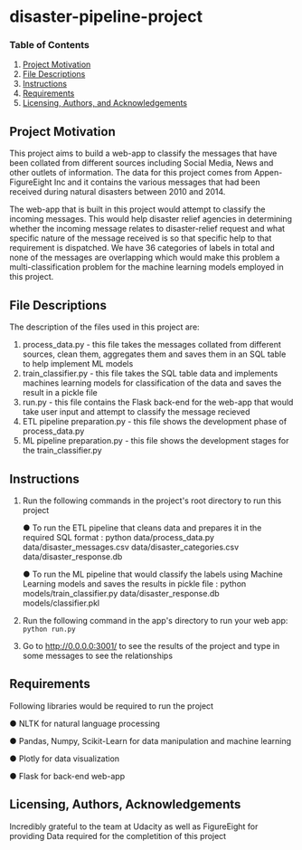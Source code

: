 # disaster-pipeline-project

### Table of Contents


1. [Project Motivation](#motivation)
2. [File Descriptions](#files)
3. [Instructions](#instructions)
4. [Requirements](#requirements)
5. [Licensing, Authors, and Acknowledgements](#licensing)


## Project Motivation<a name="motivation"></a>

This project aims to build a web-app to classify the messages that have been collated from different sources including Social Media, News and other outlets of information. The data for this project comes from Appen-FigureEight Inc and it contains the various messages that had been received during natural disasters between 2010 and 2014. 

The web-app that is built in this project would attempt to classify the incoming messages. This would help disaster relief agencies in determining whether the incoming message relates to disaster-relief request and what specific nature of the message received is so that specific help to that requirement is dispatched. We have 36 categories of labels in total and none of the messages are overlapping which would make this problem a multi-classification problem for the machine learning models employed in this project.



## File Descriptions <a name="files"></a>

The description of the files used in this project are:

1. process_data.py - this file takes the messages collated from different sources, clean them, aggregates them and saves them in an SQL table to help implement ML models
2. train_classifier.py - this file takes the SQL table data and implements machines learning models for classification of the data and saves the result in a pickle file
3. run.py - this file contains the Flask back-end for the web-app that would take user input and attempt to classify the message recieved
4. ETL pipeline preparation.py - this file shows the development phase of process_data.py
5. ML pipeline preparation.py - this file shows the development stages for the train_classifier.py


## Instructions<a name="instructions"></a>

1. Run the following commands in the project's root directory to run this project

   ● To run the ETL pipeline that cleans data and prepares it in the required SQL format : python data/process_data.py data/disaster_messages.csv data/disaster_categories.csv data/disaster_response.db
   
   ● To run the ML pipeline that would classify the labels using Machine Learning models and saves the results in pickle file : python models/train_classifier.py data/disaster_response.db models/classifier.pkl

2. Run the following command in the app's directory to run your web app: `python run.py`

3. Go to http://0.0.0.0:3001/ to see the results of the project and type in some messages to see the relationships


## Requirements<a name ="requirements"></a>

Following libraries would be required to run the project

● NLTK for natural language processing

● Pandas, Numpy, Scikit-Learn for data manipulation and machine learning

● Plotly for data visualization

● Flask for back-end web-app

## Licensing, Authors, Acknowledgements<a name="licensing"></a>

Incredibly grateful to the team at Udacity as well as FigureEight for providing Data required for the completition of this project
